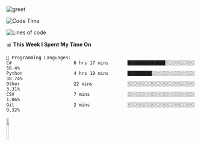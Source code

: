 ![greet](https://user-images.githubusercontent.com/44234583/146624354-9d461392-3676-4e7a-b12f-debc7319f53b.gif) 


<!--START_SECTION:waka-->
![Code Time](http://img.shields.io/badge/Code%20Time-361%20hrs%2047%20mins-blue)

![Lines of code](https://img.shields.io/badge/From%20Hello%20World%20I%27ve%20Written-701%20Thousand%20lines%20of%20code-blue)

📊 **This Week I Spent My Time On** 

```text
💬 Programming Languages: 
C#                       6 hrs 17 mins       ██████████████░░░░░░░░░░░   56.4% 
Python                   4 hrs 19 mins       █████████░░░░░░░░░░░░░░░░   38.74% 
Other                    22 mins             ░░░░░░░░░░░░░░░░░░░░░░░░░   3.31% 
CSV                      7 mins              ░░░░░░░░░░░░░░░░░░░░░░░░░   1.06% 
Git                      2 mins              ░░░░░░░░░░░░░░░░░░░░░░░░░   0.32%

```


<!--END_SECTION:waka-->
<img src="https://user-images.githubusercontent.com/44234583/191059235-95ebfce1-7fc7-4eee-baff-214d902e7c18.gif" width="12%"/>
